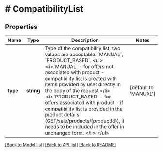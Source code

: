 # # CompatibilityList

## Properties

Name | Type | Description | Notes
------------ | ------------- | ------------- | -------------
**type** | **string** | Type of the compatibility list, two values are acceptable: &#x60;MANUAL&#x60;, &#x60;PRODUCT_BASED&#x60;. &lt;ul&gt; &lt;li&gt;&#x60;MANUAL&#x60; -  for offers not associated with product - compatibility list is created with items provided by user directly in the body of the request.&lt;/li&gt; &lt;li&gt;&#x60;PRODUCT_BASED&#x60; - for offers associated with product - if compatibility list is provided in the product details (GET/sale/products/{productId}), it needs to be included in the offer in unchanged form. &lt;/li&gt; &lt;/ul&gt; | [default to 'MANUAL']

[[Back to Model list]](../../README.md#models) [[Back to API list]](../../README.md#endpoints) [[Back to README]](../../README.md)

